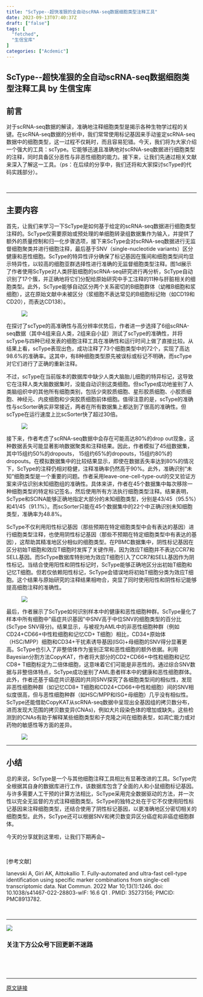 ```yaml
---
title: "ScType--超快准狠的全自动scRNA-seq数据细胞类型注释工具"
date: 2023-09-13T07:40:37Z
draft: ["false"]
tags: [
  "fetched",
  "生信宝库"
]
categories: ["Acdemic"]
---
```

ScType--超快准狠的全自动scRNA-seq数据细胞类型注释工具 by 生信宝库
------
<div><section data-tool="mdnice编辑器" data-website="https://www.mdnice.com"><h2 data-tool="mdnice编辑器"><span></span><span>前言</span></h2><p data-tool="mdnice编辑器">对于scRNA-seq数据的解读，准确地注释细胞类型是揭示各种生物学过程的关键。在scRNA-seq数据的分析中，我们常常使用标记基因来手动鉴定scRNA-seq数据中的细胞类型，这一过程不仅耗时，而且容易犯错。今天，我们将为大家介绍一个强大的工具：scType。它能够迅速且准确地对scRNA-seq数据进行细胞类型的注释，同时具备区分恶性与非恶性细胞的能力。接下来，让我们先通过相关文献来深入了解这一工具。（ps：在后续的分享中，我们还将和大家探讨scType的代码实践部分）。</p><p data-tool="mdnice编辑器"><br></p><hr data-tool="mdnice编辑器"><h2 data-tool="mdnice编辑器"><span></span><span>主要内容</span></h2><p data-tool="mdnice编辑器">首先，让我们来学习一下ScType是如何基于给定的scRNA-seq数据进行细胞类型注释的。ScType仅需要原始或预处理的单细胞转录组数据集作为输入，并提供了额外的质量控制和归一化步骤选项，接下来ScType会对scRNA-seq数据进行无监督细胞聚类并进行细胞注释，最后基于SNV（single-nucleotide variants）区分健康和恶性细胞。ScType的特异性评分确保了标记基因在簇间和细胞类型间均显示特异性，以较高的细胞亚群选择性进行准确的无监督细胞类型注释。图1d展示了作者使用ScType对人类肝脏细胞的scRNA-seq研究进行再分析，ScType自动识别了17个簇，并正确地将它们分配给原始研究中手工注释的11种与肝脏相关的细胞类型。此外，ScType能够自动区分两个关系密切的B细胞群体（幼稚B细胞和浆细胞），这在原始文献中未被区分（浆细胞不表达常见的B细胞标记物（如CD19和CD20），而表达CD138）。</p><figure data-tool="mdnice编辑器"><img data-ratio="0.829232995658466" data-src="https://mmbiz.qpic.cn/mmbiz_png/GL6g5Y3aR7e9RbicMRiarE1OJvXIUbA5pibqk6vynTmI18Ef1bCibClQZhQCutNXXj6wPHGyFST0YnVvnwD4TRGYTQ/640?wx_fmt=png" data-type="png" data-w="691" src="https://mmbiz.qpic.cn/mmbiz_png/GL6g5Y3aR7e9RbicMRiarE1OJvXIUbA5pibqk6vynTmI18Ef1bCibClQZhQCutNXXj6wPHGyFST0YnVvnwD4TRGYTQ/640?wx_fmt=png"></figure><p data-tool="mdnice编辑器">在探讨了scType的高准确性与高分辨率优势后，作者进一步选择了6组scRNA-seq数据（其中4组来自人类，2组来自小鼠）测试了scType的准确性，并将scType与四种已经发表的细胞注释工具在准确性和运行时间上做了直接比较。从结果上看，scType表现出色，成功注释了73个细胞类型中的72个，实现了高达98.6%的准确率。这其中，有8种细胞类型原先被误标或标记不明确，而scType对它们进行了正确的重新注释。</p><p data-tool="mdnice编辑器">不过，scType在当前版本的数据库中缺少人类大脑胎儿细胞的特异标记，这导致它在注释人类大脑数据集时，没能自动识别这类细胞。但scType成功地鉴别了人类脑组织中的其他所有细胞类别，包括少突胶质细胞、星形胶质细胞、小胶质细胞、神经元、内皮细胞和少突胶质细胞前体细胞。值得注意的是，scType的准确性与scSorter确实非常接近，两者在所有数据集上都达到了很高的准确性。但scType在运行速度上比scSorter快了超过30倍。</p><figure data-tool="mdnice编辑器"><img data-ratio="0.8208092485549133" data-src="https://mmbiz.qpic.cn/mmbiz_png/GL6g5Y3aR7e9RbicMRiarE1OJvXIUbA5pibNgGceRia6xXMVvzxyBO5ClvszdDiagicEibygv57SM9tHXsIl2BBppm6SA/640?wx_fmt=png" data-type="png" data-w="692" src="https://mmbiz.qpic.cn/mmbiz_png/GL6g5Y3aR7e9RbicMRiarE1OJvXIUbA5pibNgGceRia6xXMVvzxyBO5ClvszdDiagicEibygv57SM9tHXsIl2BBppm6SA/640?wx_fmt=png"></figure><p data-tool="mdnice编辑器">接下来，作者考虑了scRNA-seq数据中会存在可能高达80%的drop out现象，这种数据丢失可能显著影响数据聚类和注释结果。因此，作者模拟了45组数据集，其中15组约50%的dropouts， 15组约65%的dropouts，15组约80%的dropouts。在模拟数据集中的比较结果显示，即使在数据丢失率达到80%的情况下，ScType的注释仍相对稳健，注释准确率仍然高于90%。此外，准确识别“未知”细胞类型是一个重要的问题。作者采用leave-one-cell-type-out的交叉验证方案来评估识别未知细胞组的准确性。具体来讲，作者在45个数据集中每次移除一种细胞类型的特定标记签名，然后使用所有方法执行细胞类型注释。结果表明，ScType和SCINA能够正确地指定大部分的未知细胞类型，分别是43/45（95.5%）和41/45（91.1%）。而scSorter只能在45个数据集中的22个中正确识别未知细胞类型，准确率为48.8%。</p><p data-tool="mdnice编辑器">ScType不仅利用阳性标记基因（那些预期在特定细胞类型中会有表达的基因）进行细胞类型注释，也使用阴性标记基因（那些不预期在特定细胞类型中有表达的基因），这帮助其精准地区分相似的细胞类型。在PBMC数据集中，阴性标记基因在区分初始T细胞和效应T细胞时发挥了关键作用，因为效应T细胞并不表达CCR7和SELL基因。而ScType数据库特别地为效应T细胞引入了CCR7和SELL基因作为阴性标记。当结合使用阳性和阴性标记时，ScType能够正确地区分出初始T细胞和记忆T细胞。但若仅依赖阳性标记，ScType会错误地将初始T细胞分类为效应T细胞。这个结果与原始研究的注释结果相吻合，突显了同时使用阳性和阴性标记能够提高细胞注释的准确性。</p><figure data-tool="mdnice编辑器"><img data-ratio="0.9783236994219653" data-src="https://mmbiz.qpic.cn/mmbiz_png/GL6g5Y3aR7e9RbicMRiarE1OJvXIUbA5pib8drYIy1kPO3B9XkuxydjSIWHIYp7EtrGicOicsW4VlGQOOMRsppvW8BQ/640?wx_fmt=png" data-type="png" data-w="692" src="https://mmbiz.qpic.cn/mmbiz_png/GL6g5Y3aR7e9RbicMRiarE1OJvXIUbA5pib8drYIy1kPO3B9XkuxydjSIWHIYp7EtrGicOicsW4VlGQOOMRsppvW8BQ/640?wx_fmt=png"></figure><p data-tool="mdnice编辑器">最后，作者展示了ScType如何识别样本中的健康和恶性细胞种群。ScType量化了样本中所有细胞中"<span>癌症共识基因"</span>中SNV高于中位SNV的细胞类型的百分比(ScType SNV得分)。结果显示，与被视为AML中的非恶性细胞种群（例如CD24+CD66+中性粒细胞和记忆CD+ T细胞）相比，CD34+原始体（HSC/MPP）细胞和CD34+干扰素诱导基因(ISG)+母细胞的SNV得分显著更高。ScType也引入了非整倍体作为鉴别正常和恶性细胞的额外依据。利用Bayesian分割方法CopyKAT，作者将大部分的CD2+CD66+中性粒细胞和记忆CD8+ T细胞标定为二倍体细胞，这意味着它们可能是非恶性的。通过综合SNV数据与非整倍体特点，ScType成功鉴别了AML患者样本中的健康和恶性细胞群体。此外，作者还基于癌症共识基因的共同SNV探究了各细胞类型间的相似性，发现非恶性细胞种群（如记忆CD8+ T细胞和CD24+CD66+中性粒细胞）间的SNV相似度很高，但与恶性细胞种群（如HSC/MPP和ISG+母细胞）几乎没有相似性。ScType还能借助CopyKAT从scRNA-seq数据中呈现出全基因组的拷贝数分布，进而发现大范围的拷贝数变异(CNAs)，例如大片段染色体的增加或缺失。这些检测到的CNAs有助于解释某些细胞类型和子克隆之间在细胞表型，如凋亡能力或对药物的敏感性等方面的差异。</p><figure data-tool="mdnice编辑器"><img data-ratio="0.661849710982659" data-src="https://mmbiz.qpic.cn/mmbiz_png/GL6g5Y3aR7e9RbicMRiarE1OJvXIUbA5pibY6c6uMYbz1ibonvTfeRPFGxHAQIDYPMpicH5AyHTnibFMdR8ic7SN2Ev4A/640?wx_fmt=png" data-type="png" data-w="692" src="https://mmbiz.qpic.cn/mmbiz_png/GL6g5Y3aR7e9RbicMRiarE1OJvXIUbA5pibY6c6uMYbz1ibonvTfeRPFGxHAQIDYPMpicH5AyHTnibFMdR8ic7SN2Ev4A/640?wx_fmt=png"></figure><hr data-tool="mdnice编辑器"><h2 data-tool="mdnice编辑器"><span></span><span>小结</span></h2><p data-tool="mdnice编辑器">总的来说，ScType是一个与其他细胞注释工具相比有显著改进的工具。ScType完全根据其自身的数据库进行工作，该数据库包含了全面的人和小鼠细胞标记基因。与许多需要人工干预的计算方法相比，ScType采用完全数据驱动的方法，并一次性以完全无监督的方式注释细胞类型。ScType的独特之处在于它不仅使用阳性标记基因来注释细胞类型，还结合使用了阴性标记基因，以更准确地区分密切相关的细胞类型。此外，ScType还可以根据SNV和拷贝数变异区分癌症和非癌症细胞群体。</p><p data-tool="mdnice编辑器">今天的分享就到这里啦，让我们下期再会~</p><p data-tool="mdnice编辑器"><br></p><p data-tool="mdnice编辑器">[参考文献]</p><p data-tool="mdnice编辑器">Ianevski A, Giri AK, Aittokallio T. Fully-automated and ultra-fast cell-type identification using specific marker combinations from single-cell transcriptomic data. Nat Commun. 2022 Mar 10;13(1):1246. doi: 10.1038/s41467-022-28803-wIF: 16.6 Q1 . PMID: 35273156; PMCID: PMC8913782.</p><p data-tool="mdnice编辑器"><br></p><hr data-tool="mdnice编辑器"></section><p><img data-ratio="1" data-s="300,640" data-src="https://mmbiz.qpic.cn/mmbiz_jpg/GL6g5Y3aR7eUr3zZytdDPl7kPJBscWxTDlwbSxRjmMoYpSCSmlGicFibnLH3pvictSibFwekOaooibv9Ria0zSCrC2icg/640?wx_fmt=jpeg" data-type="jpeg" data-w="344" src="https://mmbiz.qpic.cn/mmbiz_jpg/GL6g5Y3aR7eUr3zZytdDPl7kPJBscWxTDlwbSxRjmMoYpSCSmlGicFibnLH3pvictSibFwekOaooibv9Ria0zSCrC2icg/640?wx_fmt=jpeg"></p><h3 data-tool="mdnice编辑器"><span>关注下方公众号下回更新不迷路</span></h3><section><br></section><section><mp-common-profile data-pluginname="mpprofile" data-weui-theme="light" data-id="MzI4MjY5ODI1Nw==" data-headimg="http://mmbiz.qpic.cn/mmbiz_png/GL6g5Y3aR7f0yanILMQZCnw1duTMROQRvgDqVjlYcrljTRy1E4ZLppLG6zicdd3h0IwjLpxnum1V5KsowibJM1sw/0?wx_fmt=png" data-nickname="生信宝库" data-alias="sxbk2020" data-signature="本公众号只用于生信知识的收集与传播，以及生信人之间互相交流和学习，不会涉及任何商业利益。本公众号各小编平时忙于科研，更新文章较其它同类型公众号较慢，但保持宁缺毋滥的本心，只更新对大家有用的推文。" data-from="2" data-is_biz_ban="0"></mp-common-profile></section><p><br></p><p><mp-style-type data-value="3"></mp-style-type></p></div>  
<hr>
<a href="https://mp.weixin.qq.com/s/xOEe7wKCRFl-TrAsbwsR9w",target="_blank" rel="noopener noreferrer">原文链接</a>
